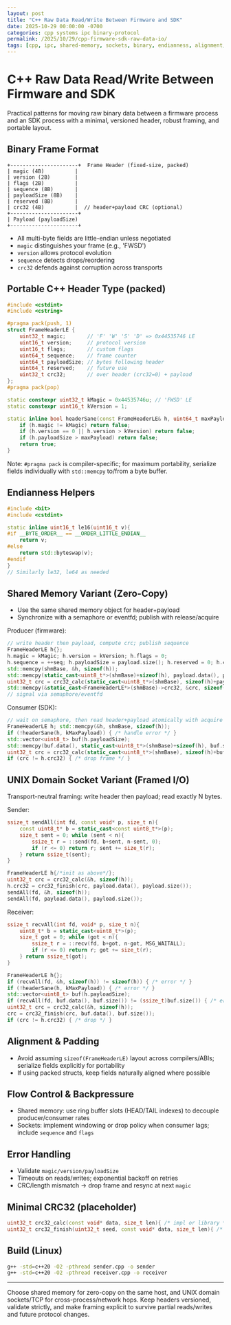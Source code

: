 ```yaml
---
layout: post
title: "C++ Raw Data Read/Write Between Firmware and SDK"
date: 2025-10-29 00:00:00 -0700
categories: cpp systems ipc binary-protocol
permalink: /2025/10/29/cpp-firmware-sdk-raw-data-io/
tags: [cpp, ipc, shared-memory, sockets, binary, endianness, alignment, checksum]
---
```


# C++ Raw Data Read/Write Between Firmware and SDK

Practical patterns for moving raw binary data between a firmware process and an SDK process with a minimal, versioned header, robust framing, and portable layout.

## Binary Frame Format

```text
+----------------------+  Frame Header (fixed-size, packed)
| magic (4B)          |
| version (2B)        |
| flags (2B)          |
| sequence (8B)       |
| payloadSize (8B)    |
| reserved (8B)       |
| crc32 (4B)          |  // header+payload CRC (optional)
+----------------------+
| Payload (payloadSize)
+----------------------+
```

- All multi-byte fields are little-endian unless negotiated
- `magic` distinguishes your frame (e.g., 'FWSD')
- `version` allows protocol evolution
- `sequence` detects drops/reordering
- `crc32` defends against corruption across transports

## Portable C++ Header Type (packed)

```cpp
#include <cstdint>
#include <cstring>

#pragma pack(push, 1)
struct FrameHeaderLE {
    uint32_t magic;       // 'F' 'W' 'S' 'D' => 0x44535746 LE
    uint16_t version;     // protocol version
    uint16_t flags;       // custom flags
    uint64_t sequence;    // frame counter
    uint64_t payloadSize; // bytes following header
    uint64_t reserved;    // future use
    uint32_t crc32;       // over header (crc32=0) + payload
};
#pragma pack(pop)

static constexpr uint32_t kMagic = 0x44535746u; // 'FWSD' LE
static constexpr uint16_t kVersion = 1;

static inline bool headerSane(const FrameHeaderLE& h, uint64_t maxPayload){
    if (h.magic != kMagic) return false;
    if (h.version == 0 || h.version > kVersion) return false;
    if (h.payloadSize > maxPayload) return false;
    return true;
}
```

Note: `#pragma pack` is compiler-specific; for maximum portability, serialize fields individually with `std::memcpy` to/from a byte buffer.

## Endianness Helpers

```cpp
#include <bit>
#include <cstdint>

static inline uint16_t le16(uint16_t v){
#if __BYTE_ORDER__ == __ORDER_LITTLE_ENDIAN__
    return v;
#else
    return std::byteswap(v);
#endif
}
// Similarly le32, le64 as needed
```

## Shared Memory Variant (Zero-Copy)

- Use the same shared memory object for header+payload
- Synchronize with a semaphore or eventfd; publish with release/acquire

Producer (firmware):

```cpp
// write header then payload, compute crc; publish sequence
FrameHeaderLE h{};
h.magic = kMagic; h.version = kVersion; h.flags = 0;
h.sequence = ++seq; h.payloadSize = payload.size(); h.reserved = 0; h.crc32 = 0;
std::memcpy(shmBase, &h, sizeof(h));
std::memcpy(static_cast<uint8_t*>(shmBase)+sizeof(h), payload.data(), payload.size());
uint32_t crc = crc32_calc(static_cast<uint8_t*>(shmBase), sizeof(h)+payload.size());
std::memcpy(&static_cast<FrameHeaderLE*>(shmBase)->crc32, &crc, sizeof(crc));
// signal via semaphore/eventfd
```

Consumer (SDK):

```cpp
// wait on semaphore, then read header+payload atomically with acquire
FrameHeaderLE h; std::memcpy(&h, shmBase, sizeof(h));
if (!headerSane(h, kMaxPayload)) { /* handle error */ }
std::vector<uint8_t> buf(h.payloadSize);
std::memcpy(buf.data(), static_cast<uint8_t*>(shmBase)+sizeof(h), buf.size());
uint32_t crc = crc32_calc(static_cast<uint8_t*>(shmBase), sizeof(h)+buf.size());
if (crc != h.crc32) { /* drop frame */ }
```

## UNIX Domain Socket Variant (Framed I/O)

Transport-neutral framing: write header then payload; read exactly N bytes.

Sender:

```cpp
ssize_t sendAll(int fd, const void* p, size_t n){
    const uint8_t* b = static_cast<const uint8_t*>(p);
    size_t sent = 0; while (sent < n){
        ssize_t r = ::send(fd, b+sent, n-sent, 0);
        if (r <= 0) return r; sent += size_t(r);
    } return ssize_t(sent);
}

FrameHeaderLE h{/*init as above*/};
uint32_t crc = crc32_calc(&h, sizeof(h));
h.crc32 = crc32_finish(crc, payload.data(), payload.size());
sendAll(fd, &h, sizeof(h));
sendAll(fd, payload.data(), payload.size());
```

Receiver:

```cpp
ssize_t recvAll(int fd, void* p, size_t n){
    uint8_t* b = static_cast<uint8_t*>(p);
    size_t got = 0; while (got < n){
        ssize_t r = ::recv(fd, b+got, n-got, MSG_WAITALL);
        if (r <= 0) return r; got += size_t(r);
    } return ssize_t(got);
}

FrameHeaderLE h{};
if (recvAll(fd, &h, sizeof(h)) != sizeof(h)) { /* error */ }
if (!headerSane(h, kMaxPayload)) { /* error */ }
std::vector<uint8_t> buf(h.payloadSize);
if (recvAll(fd, buf.data(), buf.size()) != (ssize_t)buf.size()) { /* error */ }
uint32_t crc = crc32_calc(&h, sizeof(h));
crc = crc32_finish(crc, buf.data(), buf.size());
if (crc != h.crc32) { /* drop */ }
```

## Alignment & Padding

- Avoid assuming `sizeof(FrameHeaderLE)` layout across compilers/ABIs; serialize fields explicitly for portability
- If using packed structs, keep fields naturally aligned where possible

## Flow Control & Backpressure

- Shared memory: use ring buffer slots (HEAD/TAIL indexes) to decouple producer/consumer rates
- Sockets: implement windowing or drop policy when consumer lags; include `sequence` and `flags`

## Error Handling

- Validate `magic/version/payloadSize`
- Timeouts on reads/writes; exponential backoff on retries
- CRC/length mismatch → drop frame and resync at next `magic`

## Minimal CRC32 (placeholder)

```cpp
uint32_t crc32_calc(const void* data, size_t len){ /* impl or library */ return 0; }
uint32_t crc32_finish(uint32_t seed, const void* data, size_t len){ /* impl */ return seed; }
```

## Build (Linux)

```bash
g++ -std=c++20 -O2 -pthread sender.cpp -o sender
g++ -std=c++20 -O2 -pthread receiver.cpp -o receiver
```

---

Choose shared memory for zero-copy on the same host, and UNIX domain sockets/TCP for cross-process/network hops. Keep headers versioned, validate strictly, and make framing explicit to survive partial reads/writes and future protocol changes.
